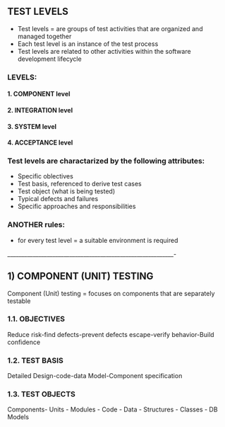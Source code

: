 ## TEST LEVELS

* Test levels = are groups of test activities that are organized and managed together
* Each test level is an instance of the test process
* Test levels are related to other activities within the software development lifecycle

### LEVELS:

#### 1. COMPONENT level
#### 2. INTEGRATION level
#### 3. SYSTEM level
#### 4. ACCEPTANCE level

### Test levels are charactarized by the following attributes:

* Specific oblectives
* Test basis, referenced to derive test cases
* Test object (what is being tested)
* Typical defects and failures
* Specific approaches and responsibilities

### ANOTHER rules:

* for every test level = a suitable environment is required

___________________________________________________________-

## 1) COMPONENT (UNIT) TESTING

Component (Unit) testing = focuses on components that are separately testable

### 1.1. OBJECTIVES 

Reduce risk-find defects-prevent defects escape-verify behavior-Build confidence

### 1.2. TEST BASIS

Detailed Design-code-data Model-Component specification

### 1.3. TEST OBJECTS

Components- Units - Modules - Code - Data - Structures - Classes - DB Models



